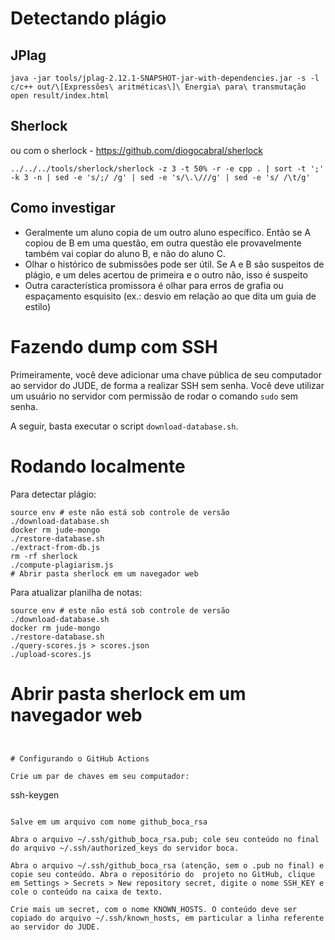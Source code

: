 # Detectando plágio

## JPlag

```
java -jar tools/jplag-2.12.1-SNAPSHOT-jar-with-dependencies.jar -s -l c/c++ out/\[Expressões\ aritméticas\]\ Energia\ para\ transmutação
open result/index.html
```

## Sherlock

ou com o sherlock - <https://github.com/diogocabral/sherlock>

```
../../../tools/sherlock/sherlock -z 3 -t 50% -r -e cpp . | sort -t ';' -k 3 -n | sed -e 's/;/ /g' | sed -e 's/\.\///g' | sed -e 's/ /\t/g'
```

## Como investigar

- Geralmente um aluno copia de um outro aluno específico. Então se A copiou de B em uma questão, em outra questão ele provavelmente também vai copiar do aluno B, e não do aluno C.
- Olhar o histórico de submissões pode ser útil. Se A e B são suspeitos de plágio, e um deles acertou de primeira e o outro não, isso é suspeito
- Outra característica promissora é olhar para erros de grafia ou espaçamento esquisito (ex.: desvio em relação ao que dita um guia de estilo)

# Fazendo dump com SSH

Primeiramente, você deve adicionar uma chave pública de seu computador ao servidor do JUDE, de forma a realizar SSH sem senha. Você deve utilizar um usuário no servidor com permissão de rodar o comando `sudo` sem senha.

A seguir, basta executar o script `download-database.sh`.

# Rodando localmente

Para detectar plágio:

```
source env # este não está sob controle de versão
./download-database.sh
docker rm jude-mongo
./restore-database.sh
./extract-from-db.js
rm -rf sherlock
./compute-plagiarism.js
# Abrir pasta sherlock em um navegador web
```

Para atualizar planilha de notas:

```
source env # este não está sob controle de versão
./download-database.sh
docker rm jude-mongo
./restore-database.sh
./query-scores.js > scores.json
./upload-scores.js
```

# Abrir pasta sherlock em um navegador web
```


# Configurando o GitHub Actions

Crie um par de chaves em seu computador:

```
ssh-keygen
```

Salve em um arquivo com nome github_boca_rsa

Abra o arquivo ~/.ssh/github_boca_rsa.pub; cole seu conteúdo no final do arquivo ~/.ssh/authorized_keys do servidor boca.

Abra o arquivo ~/.ssh/github_boca_rsa (atenção, sem o .pub no final) e copie seu conteúdo. Abra o repositório do  projeto no GitHub, clique em Settings > Secrets > New repository secret, digite o nome SSH_KEY e cole o conteúdo na caixa de texto.

Crie mais um secret, com o nome KNOWN_HOSTS. O conteúdo deve ser copiado do arquivo ~/.ssh/known_hosts, em particular a linha referente ao servidor do JUDE.
